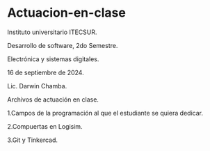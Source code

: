 # Actuacion-en-clase
Instituto universitario ITECSUR.

Desarrollo de software, 2do Semestre.

Electrónica y sistemas digitales.

16 de septiembre de 2024.

Lic. Darwin Chamba.

Archivos de actuación en clase.

1.Campos de la programación al que el estudiante se quiera dedicar.

2.Compuertas en Logisim.

3.Git y Tinkercad.
